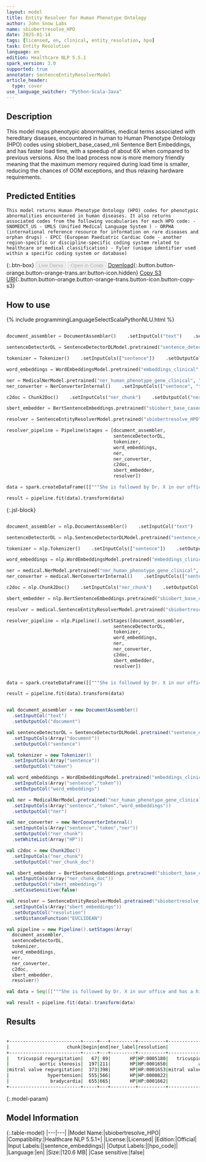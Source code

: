 ```yaml
---
layout: model
title: Entity Resolver for Human Phenotype Ontology
author: John Snow Labs
name: sbiobertresolve_HPO
date: 2025-01-14
tags: [licensed, en, clinical, entity_resolution, hpo]
task: Entity Resolution
language: en
edition: Healthcare NLP 5.5.1
spark_version: 3.0
supported: true
annotator: SentenceEntityResolverModel
article_header:
  type: cover
use_language_switcher: "Python-Scala-Java"
---
```


## Description

This model maps phenotypic abnormalities, medical terms associated with hereditary diseases, encountered in human to Human Phenotype Ontology (HPO) codes using sbiobert_base_cased_mli Sentence Bert Embeddings, and has faster load time, with a speedup of about 6X when compared to previous versions. Also the load process now is more memory friendly meaning that the maximum memory required during load time is smaller, reducing the chances of OOM exceptions, and thus relaxing hardware requirements.

## Predicted Entities

`This model returns Human Phenotype Ontology (HPO) codes for phenotypic abnormalities encountered in human diseases. It also returns associated codes from the following vocabularies for each HPO code: - SNOMEDCT_US - UMLS (Unified Medical Language System ) - ORPHA (international reference resource for information on rare diseases and orphan drugs) - EPCC (European Paediatric Cardiac Code - another region-specific or discipline-specific coding system related to healthcare or medical classification) - Fyler (unique identifier used within a specific coding system or database)`

{:.btn-box}
<button class="button button-orange" disabled>Live Demo</button>
<button class="button button-orange" disabled>Open in Colab</button>
[Download](https://s3.amazonaws.com/auxdata.johnsnowlabs.com/clinical/models/sbiobertresolve_HPO_en_5.5.1_3.0_1736867087979.zip){:.button.button-orange.button-orange-trans.arr.button-icon.hidden}
[Copy S3 URI](s3://auxdata.johnsnowlabs.com/clinical/models/sbiobertresolve_HPO_en_5.5.1_3.0_1736867087979.zip){:.button.button-orange.button-orange-trans.button-icon.button-copy-s3}

## How to use



<div class="tabs-box" markdown="1">
{% include programmingLanguageSelectScalaPythonNLU.html %}
  
```python

document_assembler = DocumentAssembler()    .setInputCol("text")    .setOutputCol("document")

sentenceDetectorDL = SentenceDetectorDLModel.pretrained("sentence_detector_dl_healthcare", "en", "clinical/models")    .setInputCols(["document"])    .setOutputCol("sentence")

tokenizer = Tokenizer()    .setInputCols(["sentence"])    .setOutputCol("token")

word_embeddings = WordEmbeddingsModel.pretrained("embeddings_clinical", "en", "clinical/models")    .setInputCols(["sentence", "token"])    .setOutputCol("word_embeddings")

ner = MedicalNerModel.pretrained("ner_human_phenotype_gene_clinical", "en", "clinical/models") 	  .setInputCols(["sentence", "token", "word_embeddings"]) 	  .setOutputCol("ner")
ner_converter = NerConverterInternal()	  .setInputCols(["sentence", "token", "ner"])	  .setOutputCol("ner_chunk")  	.setWhiteList(["HP"])

c2doc = Chunk2Doc()    .setInputCols("ner_chunk")    .setOutputCol("ner_chunk_doc")

sbert_embedder = BertSentenceEmbeddings.pretrained("sbiobert_base_cased_mli", "en", "clinical/models")    .setInputCols(["ner_chunk_doc"])    .setOutputCol("sentence_embeddings")    .setCaseSensitive(False)

resolver = SentenceEntityResolverModel.pretrained("sbiobertresolve_HPO", "en", "clinical/models")     .setInputCols(["sentence_embeddings"])     .setOutputCol("hpo")    .setDistanceFunction("EUCLIDEAN")

resolver_pipeline = Pipeline(stages = [document_assembler,
                                       sentenceDetectorDL,
                                       tokenizer,
                                       word_embeddings,
                                       ner,
                                       ner_converter,
                                       c2doc,
                                       sbert_embedder,
                                       resolver])

data = spark.createDataFrame([["""She is followed by Dr. X in our office and has a history of severe tricuspid regurgitation. On 05/12/08, preserved left and right ventricular systolic function, aortic sclerosis with apparent mild aortic stenosis. She has previously had a Persantine Myoview nuclear rest-stress test scan completed at ABCD Medical Center in 07/06 that was negative. She has had significant mitral valve regurgitation in the past being moderate, but on the most recent echocardiogram on 05/12/08, that was not felt to be significant. She does have a history of significant hypertension in the past. She has had dizzy spells and denies clearly any true syncope. She has had bradycardia in the past from beta-blocker therapy."""]]).toDF("text")

result = pipeline.fit(data).transform(data)

```

{:.jsl-block}
```python

document_assembler = nlp.DocumentAssembler()    .setInputCol("text")    .setOutputCol("document")

sentenceDetectorDL = nlp.SentenceDetectorDLModel.pretrained("sentence_detector_dl_healthcare", "en", "clinical/models")    .setInputCols(["document"])    .setOutputCol("sentence")

tokenizer = nlp.Tokenizer()    .setInputCols(["sentence"])    .setOutputCol("token")

word_embeddings = nlp.WordEmbeddingsModel.pretrained("embeddings_clinical", "en", "clinical/models")    .setInputCols(["sentence", "token"])    .setOutputCol("word_embeddings")

ner = medical.NerModel.pretrained("ner_human_phenotype_gene_clinical", "en", "clinical/models")     .setInputCols(["sentence", "token", "word_embeddings"])     .setOutputCol("ner")
ner_converter = medical.NerConverterInternal()    .setInputCols(["sentence", "token", "ner"])    .setOutputCol("ner_chunk")    .setWhiteList(["HP"])

c2doc = nlp.Chunk2Doc()    .setInputCols("ner_chunk")    .setOutputCol("ner_chunk_doc")

sbert_embedder = nlp.BertSentenceEmbeddings.pretrained("sbiobert_base_cased_mli", "en", "clinical/models")    .setInputCols(["ner_chunk_doc"])    .setOutputCol("sentence_embeddings")    .setCaseSensitive(False)

resolver = medical.SentenceEntityResolverModel.pretrained("sbiobertresolve_HPO", "en", "clinical/models")     .setInputCols(["sentence_embeddings"])     .setOutputCol("hpo")    .setDistanceFunction("EUCLIDEAN")

resolver_pipeline = nlp.Pipeline().setStages([document_assembler,
                                       sentenceDetectorDL,
                                       tokenizer,
                                       word_embeddings,
                                       ner,
                                       ner_converter,
                                       c2doc,
                                       sbert_embedder,
                                       resolver])


data = spark.createDataFrame([["""She is followed by Dr. X in our office and has a history of severe tricuspid regurgitation. On 05/12/08, preserved left and right ventricular systolic function, aortic sclerosis with apparent mild aortic stenosis. She has previously had a Persantine Myoview nuclear rest-stress test scan completed at ABCD Medical Center in 07/06 that was negative. She has had significant mitral valve regurgitation in the past being moderate, but on the most recent echocardiogram on 05/12/08, that was not felt to be significant. She does have a history of significant hypertension in the past. She has had dizzy spells and denies clearly any true syncope. She has had bradycardia in the past from beta-blocker therapy."""]]).toDF("text")

result = pipeline.fit(data).transform(data)

```
```scala

val document_assembler = new DocumentAssembler()
  .setInputCol("text") 
  .setOutputCol("document") 

val sentenceDetectorDL = SentenceDetectorDLModel.pretrained("sentence_detector_dl_healthcare","en","clinical/models")
  .setInputCols(Array("document")) 
  .setOutputCol("sentence") 

val tokenizer = new Tokenizer()
  .setInputCols(Array("sentence")) 
  .setOutputCol("token") 

val word_embeddings = WordEmbeddingsModel.pretrained("embeddings_clinical","en","clinical/models")
  .setInputCols(Array("sentence","token")) 
  .setOutputCol("word_embeddings") 

val ner = MedicalNerModel.pretrained("ner_human_phenotype_gene_clinical","en","clinical/models")
  .setInputCols(Array("sentence","token","word_embeddings")) 
  .setOutputCol("ner") 

val ner_converter = new NerConverterInternal()
  .setInputCols(Array("sentence","token","ner")) 
  .setOutputCol("ner_chunk") 
  .setWhiteList(Array("HP")) 

val c2doc = new Chunk2Doc()
  .setInputCols("ner_chunk") 
  .setOutputCol("ner_chunk_doc") 

val sbert_embedder = BertSentenceEmbeddings.pretrained("sbiobert_base_cased_mli","en","clinical/models")
  .setInputCols(Array("ner_chunk_doc")) 
  .setOutputCol("sbert_embeddings") 
  .setCaseSensitive(false) 

val resolver = SentenceEntityResolverModel.pretrained("sbiobertresolve_HPO","en","clinical/models")
  .setInputCols(Array("sbert_embeddings")) 
  .setOutputCol("resolution") 
  .setDistanceFunction("EUCLIDEAN") 

val pipeline = new Pipeline().setStages(Array(
  document_assembler, 
  sentenceDetectorDL, 
  tokenizer, 
  word_embeddings, 
  ner, 
  ner_converter, 
  c2doc, 
  sbert_embedder, 
  resolver))

val data = Seq([["""She is followed by Dr. X in our office and has a history of severe tricuspid regurgitation. On 05/12/08, preserved left and right ventricular systolic function, aortic sclerosis with apparent mild aortic stenosis. She has previously had a Persantine Myoview nuclear rest-stress test scan completed at ABCD Medical Center in 07/06 that was negative. She has had significant mitral valve regurgitation in the past being moderate, but on the most recent echocardiogram on 05/12/08, that was not felt to be significant. She does have a history of significant hypertension in the past. She has had dizzy spells and denies clearly any true syncope. She has had bradycardia in the past from beta-blocker therapy."""]]).toDF("text")

val result = pipeline.fit(data).transform(data)

```
</div>

## Results

```bash

+--------------------------+-----+---+---------+----------+--------------------------+--------------------------------------------------------------------------------+
|                     chunk|begin|end|ner_label|resolution|               description|                                                                       all_codes|
+--------------------------+-----+---+---------+----------+--------------------------+--------------------------------------------------------------------------------+
|   tricuspid regurgitation|   67| 89|       HP|HP:0005180|   tricuspid regurgitation|Fyler:1161||SNOMEDCT_US:111287006||UMLS:C0040961:::EPCC:06.01.92||ICD-10:Q22....|
|           aortic stenosis|  197|211|       HP|HP:0001650|           aortic stenosis|Fyler:1411||SNOMEDCT_US:60573004||UMLS:C0003507:::SNOMEDCT_US:204368006||UMLS...|
|mitral valve regurgitation|  373|398|       HP|HP:0001653|mitral valve regurgitation|Fyler:1151||SNOMEDCT_US:48724000||UMLS:C0026266||UMLS:C3551535:::EPCC:06.02.9...|
|              hypertension|  555|566|       HP|HP:0000822|              hypertension|SNOMEDCT_US:24184005||SNOMEDCT_US:38341003||UMLS:C0020538||UMLS:C0497247:::-:...|
|               bradycardia|  655|665|       HP|HP:0001662|               bradycardia|SNOMEDCT_US:48867003||UMLS:C0428977:::Fyler:7013||SNOMEDCT_US:49710005||UMLS:...|
+--------------------------+-----+---+---------+----------+--------------------------+--------------------------------------------------------------------------------+

```

{:.model-param}
## Model Information

{:.table-model}
|---|---|
|Model Name:|sbiobertresolve_HPO|
|Compatibility:|Healthcare NLP 5.5.1+|
|License:|Licensed|
|Edition:|Official|
|Input Labels:|[sentence_embeddings]|
|Output Labels:|[hpo_code]|
|Language:|en|
|Size:|120.6 MB|
|Case sensitive:|false|
